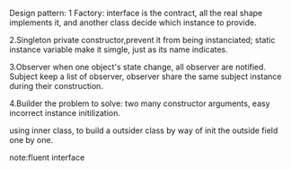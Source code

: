 Design pattern:
1 Factory:
interface is the contract,
all the real shape implements it,
and another class decide which instance to provide.

2.Singleton
private constructor,prevent it from being instanciated;
static instance variable make it simgle, just as its name indicates.


3.Observer
when one object's state change, all observer are notified.
Subject keep a list of observer,
observer share the same subject instance during their construction.

4.Builder
the problem to solve:
two many constructor arguments, easy incorrect instance initilization.

using inner class, to build a outsider class by way of init the outside field one by one.

note:fluent interface
